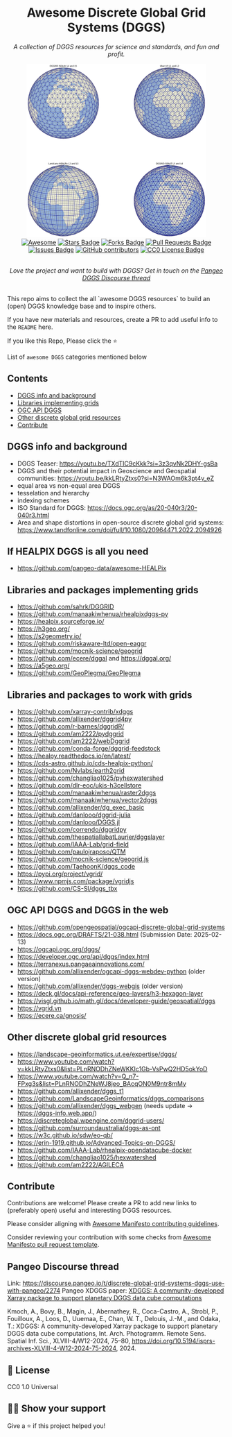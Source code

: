 <h1 align="center">Awesome Discrete Global Grid Systems (DGGS)</h1>
<p align="center"><i>A collection of DGGS resources for science and standards, and fun and profit.</i></p>
<div align="center">
<img alt="different DGGS configurations" src="day-10-grids.png" height="400px">
</div>

<div align="center">
  <a href="https://awesome.re"><img src="https://awesome.re/badge.svg" alt="Awesome"/></a>
  <a href="https://github.com/LandscapeGeoinformatics/awesome-discrete-global-grid-systems/stargazers"><img src="https://img.shields.io/github/stars/LandscapeGeoinformatics/awesome-discrete-global-grid-systems" alt="Stars Badge"/></a>
  <a href="https://github.com/LandscapeGeoinformatics/awesome-discrete-global-grid-systems/network/members"><img src="https://img.shields.io/github/forks/LandscapeGeoinformatics/awesome-discrete-global-grid-systems" alt="Forks Badge"/></a>
  <a href="https://github.com/LandscapeGeoinformatics/awesome-discrete-global-grid-systems/pulls"><img src="https://img.shields.io/github/issues-pr/LandscapeGeoinformatics/awesome-discrete-global-grid-systems" alt="Pull Requests Badge"/></a>
  <a href="https://github.com/LandscapeGeoinformatics/awesome-discrete-global-grid-systems/issues"><img src="https://img.shields.io/github/issues/LandscapeGeoinformatics/awesome-discrete-global-grid-systems" alt="Issues Badge"/></a>
  <a href="https://github.com/LandscapeGeoinformatics/awesome-discrete-global-grid-systems/graphs/contributors"><img alt="GitHub contributors" src="https://img.shields.io/github/contributors/LandscapeGeoinformatics/awesome-discrete-global-grid-systems?color=2b9348"></a>
  <a href="https://github.com/LandscapeGeoinformatics/awesome-discrete-global-grid-systems/blob/master/LICENSE.txt"><img src="https://img.shields.io/github/license/LandscapeGeoinformatics/awesome-discrete-global-grid-systems?color=2b9348" alt="CC0 License Badge"/></a>
</div>
<br>
<p align="center"><i>Love the project and want to build with DGGS? Get in touch on the <a href="https://discourse.pangeo.io/t/discrete-global-grid-systems-dggs-use-with-pangeo/2274">Pangeo DGGS Discourse thread</a></i></p>
<br>
This repo aims to collect the all `awesome DGGS resources` to build an (open) DGGS knowledge base and to inspire others.

If you have new materials and resources, create a PR to add useful info to the `README` here.

If you like this Repo, Please click the :star:

List of `awesome DGGS` categories mentioned below

## Contents
  - [DGGS info and background](#dggs-info-and-background)
  - [Libraries implementing grids](#libraries-implementing-grids)
  - [OGC API DGGS](#ogc-api-dggs)
  - [Other discrete global grid resources](#other-discrete-global-grid-resources)
  - [Contribute](#contribute)


## DGGS info and background

- DGGS Teaser: https://youtu.be/TXdTlC9cKkk?si=3z3qvNk2DHY-gsBa
- DGGS and their potential impact in Geoscience and Geospatial communities: https://youtu.be/kkLRtyZtxs0?si=N3WAOm6k3pt4v_eZ
- equal area vs non-equal area DGGS
- tesselation and hierarchy
- indexing schemes
- ISO Standard for DGGS: https://docs.ogc.org/as/20-040r3/20-040r3.html
- Area and shape distortions in open-source discrete global grid systems: https://www.tandfonline.com/doi/full/10.1080/20964471.2022.2094926

## If HEALPIX DGGS is all you need

- https://github.com/pangeo-data/awesome-HEALPix

## Libraries and packages implementing grids

- https://github.com/sahrk/DGGRID
- https://github.com/manaakiwhenua/rhealpixdggs-py
- https://healpix.sourceforge.io/
- https://h3geo.org/
- https://s2geometry.io/
- https://github.com/riskaware-ltd/open-eaggr
- https://github.com/mocnik-science/geogrid
- https://github.com/ecere/dggal and https://dggal.org/
- https://a5geo.org/
- https://github.com/GeoPlegma/GeoPlegma

## Libraries and packages to work with grids

- https://github.com/xarray-contrib/xdggs
- https://github.com/allixender/dggrid4py
- https://github.com/r-barnes/dggridR/
- https://github.com/am2222/pydggrid
- https://github.com/am2222/webDggrid
- https://github.com/conda-forge/dggrid-feedstock
- https://healpy.readthedocs.io/en/latest/
- https://cds-astro.github.io/cds-healpix-python/
- https://github.com/Nvlabs/earth2grid
- https://github.com/changliao1025/pyhexwatershed
- https://github.com/dlr-eoc/ukis-h3cellstore
- https://github.com/manaakiwhenua/raster2dggs
- https://github.com/manaakiwhenua/vector2dggs
- https://github.com/allixender/dg_exec_basic
- https://github.com/danlooo/dggrid-julia
- https://github.com/danlooo/DGGS.jl
- https://github.com/correndo/dggridpy
- https://github.com/thespatiallabatLaurier/dggslayer
- https://github.com/IAAA-Lab/grid-field
- https://github.com/paulojraposo/QTM
- https://github.com/mocnik-science/geogrid.js
- https://github.com/TaehoonK/dggs_code
- https://pypi.org/project/vgrid/
- https://www.npmjs.com/package/vgridjs
- https://github.com/CS-SI/dggs_tbx

## OGC API DGGS and DGGS in the web

- https://github.com/opengeospatial/ogcapi-discrete-global-grid-systems
- https://docs.ogc.org/DRAFTS/21-038.html (Submission Date: 2025-02-13)
- https://ogcapi.ogc.org/dggs/
- https://developer.ogc.org/api/dggs/index.html
- https://terranexus.pangaeainnovations.com/
- https://github.com/allixender/ogcapi-dggs-webdev-python (older version)
- https://github.com/allixender/dggs-webgis (older version)
- https://deck.gl/docs/api-reference/geo-layers/h3-hexagon-layer
- https://visgl.github.io/math.gl/docs/developer-guide/geospatial/dggs
- https://vgrid.vn
- https://ecere.ca/gnosis/


## Other discrete global grid resources

- https://landscape-geoinformatics.ut.ee/expertise/dggs/
- https://www.youtube.com/watch?v=kkLRtyZtxs0&list=PLnRNODhZNeWKKIc1Gb-VsPwQ2HD5okYoD
- https://www.youtube.com/watch?v=Q_n7-FPxg3s&list=PLnRNODhZNeWJ8jeo_BAcqON0M9ntr8mMy
- https://github.com/allixender/dggs_t1
- https://github.com/LandscapeGeoinformatics/dggs_comparisons
- https://github.com/allixender/dggs_webgen (needs update -> https://dggs-info.web.app/)
- https://discreteglobal.wpengine.com/dggrid-users/
- https://github.com/surroundaustralia/dggs-as-ont
- https://w3c.github.io/sdw/eo-qb/
- https://erin-1919.github.io/Advanced-Topics-on-DGGS/
- https://github.com/IAAA-Lab/rhealpix-opendatacube-docker
- https://github.com/changliao1025/hexwatershed
- https://github.com/am2222/AGILECA

## Contribute

Contributions are welcome! Please create a PR to add new links to (preferably open) useful and interesting DGGS resources.

Please consider aligning with [Awesome Manifesto contributing guidelines](https://github.com/sindresorhus/awesome/blob/main/contributing.md).

Consider reviewing your contribution with some checks from [Awesome Manifesto pull request template](https://github.com/sindresorhus/awesome/blob/main/pull_request_template.md).

## Pangeo Discourse thread

Link: https://discourse.pangeo.io/t/discrete-global-grid-systems-dggs-use-with-pangeo/2274
Pangeo XDGGS paper: [XDGGS: A community-developed Xarray package to support planetary DGGS data cube computations](https://isprs-archives.copernicus.org/articles/XLVIII-4-W12-2024/75/2024/)

  Kmoch, A., Bovy, B., Magin, J., Abernathey, R., Coca-Castro, A., Strobl, P., Fouilloux, A., Loos, D., Uuemaa, E., Chan, W. T., Delouis, J.-M., and Odaka, T.: XDGGS: A community-developed Xarray package to support planetary DGGS data cube computations, Int. Arch. Photogramm. Remote Sens. Spatial Inf. Sci., XLVIII-4/W12-2024, 75–80, https://doi.org/10.5194/isprs-archives-XLVIII-4-W12-2024-75-2024, 2024.

## :pencil: License

CC0 1.0 Universal

## :man_astronaut: Show your support

Give a ⭐️ if this project helped you!

